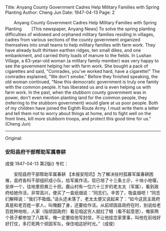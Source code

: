 Title: Anyang County Government Cadres Help Military Families with Spring Planting
Author: Cheng Jun
Date: 1947-04-13
Page: 2

　　Anyang County Government Cadres Help Military Families with Spring Planting
　　[This newspaper, Anyang News] To solve the spring planting difficulties of widowed and orphaned military families residing in villages, cadres from various sections of the county government organized themselves into small teams to help military families with farm work. They have already built thirteen earthen ridges, ten small dikes, and one embankment, and carried thirty loads of manure to the fields. In Lushan Village, a 63-year-old woman (a military family member) was very happy to see the government helping her with farm work. She bought a pack of cigarettes and said, "Comrades, you've worked hard, have a cigarette!" The comrades explained, "We don't smoke." Before they finished speaking, the old woman continued, "Now this democratic government is truly one family with the common people. It has liberated us and is even helping us with farm work. In the past, when the stubborn county government was in power, don't even mention planting land for the common people, they (referring to the stubborn government) would glare at us poor people. Both of my children have joined the Eighth Route Army. I must write them a letter and tell them not to worry about things at home, and to fight well on the front lines, kill more stubborn troops, and protect this good time for us." (Cheng Jun)



<hr /> 

Original: 


### 安阳县府干部帮助军属春耕
成俊
1947-04-13
第2版()
专栏：

　　安阳县府干部帮助军属春耕
    【本报安阳讯】为了解决驻村孤寡军属春耕困难，县府各科干部组织成小队，给军属作活。现已培了十三条土＠，十块小地堰，垒岸一个，往地里担粪三十担。鹿山村有一位六十三岁的老太太（军属），看到政府给她作活，非常高兴，便买了一盒纸烟说：“同志们，辛苦了，吸盒烟吧！”同志们解释说：“我们不吸烟。”话头还未落了，老太太便又说起来了：“如今这民主政府真是和老百姓一家人，叫俺翻了身，还要给作活。从前顽固县政府在时，别说给老百姓种地啦，人家（指顽固政府）看见咱这穷人就红了眼（看不起意思），俺家两个孩子都参加了八路军，俺一定要给他写封信，不让他挂念家里事，叫他在前线好好打仗，多打死两个顽固军队，保住咱这好时光。”（成俊）
